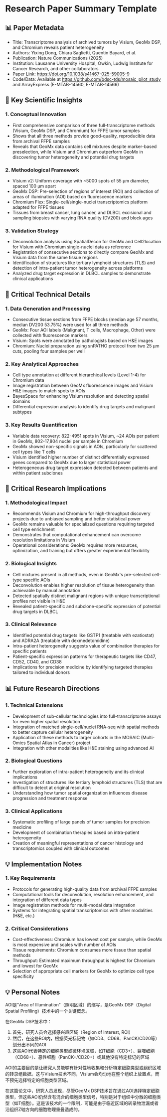 # Research Paper Summary Template

## 📊 Paper Metadata
- Title: Transcriptome analysis of archived tumors by Visium, GeoMx DSP, and Chromium reveals patient heterogeneity
- Authors: Yixing Dong, Chiara Saglietti, Quentin Bayard, et al.
- Publication: Nature Communications (2025)
- Institution: Lausanne University Hospital, Owkin, Ludwig Institute for Cancer Research, and other collaborators
- Paper Link: https://doi.org/10.1038/s41467-025-59005-9
- Code/Data: Available at https://github.com/bdsc-tds/mosaic_pilot_study and ArrayExpress (E-MTAB-14560, E-MTAB-14566)

## 🔄 Key Scientific Insights

### 1. Conceptual Innovation
- First comprehensive comparison of three full-transcriptome methods (Visium, GeoMx DSP, and Chromium) for FFPE tumor samples
- Shows that all three methods provide good-quality, reproducible data from archival FFPE samples
- Reveals that GeoMx data contains cell mixtures despite marker-based preselection, while Visium and Chromium outperform GeoMx in discovering tumor heterogeneity and potential drug targets

### 2. Methodological Framework
- Visium v2: Uniform coverage with ~5000 spots of 55 μm diameter, spaced 100 μm apart
- GeoMx DSP: Pre-selection of regions of interest (ROI) and collection of areas of illumination (AOI) based on fluorescence markers
- Chromium Flex: Single-cell/single-nuclei transcriptomics platform adapted for FFPE tissues
- Tissues from breast cancer, lung cancer, and DLBCL excisional and sampling biopsies with varying RNA quality (DV200) and block ages

### 3. Validation Strategy
- Deconvolution analysis using SpatialDecon for GeoMx and Cell2location for Visium with Chromium single-nuclei data as reference
- Registration of consecutive sections to directly compare GeoMx and Visium data from the same tissue regions
- Identification of structures like tertiary lymphoid structures (TLS) and detection of intra-patient tumor heterogeneity across platforms
- Analyzed drug target expression in DLBCL samples to demonstrate clinical applications

## 🔬 Critical Technical Details

### 1. Data Generation and Processing
- Consecutive tissue sections from FFPE blocks (median age 57 months, median DV200 53.75%) were used for all three methods
- GeoMx: Four AOI labels (Malignant, T cells, Macrophage, Other) were collected with fluorescence markers
- Visium: Spots were annotated by pathologists based on H&E images
- Chromium: Nuclei preparation using snPATHO protocol from two 25 μm cuts, pooling four samples per well

### 2. Key Analytical Approaches
- Cell type annotation at different hierarchical levels (Level 1-4) for Chromium data
- Image registration between GeoMx fluorescence images and Visium H&E images to match spots to AOIs
- BayesSpace for enhancing Visium resolution and detecting spatial domains
- Differential expression analysis to identify drug targets and malignant subtypes

### 3. Key Results Quantification
- Variable data recovery: 822-4951 spots in Visium, ~24 AOIs per patient in GeoMx, 802-17,804 nuclei per sample in Chromium
- GeoMx showed non-specific signals in AOIs, particularly for scattered cell types like T cells
- Visium identified higher number of distinct differentially expressed genes compared to GeoMx due to larger statistical power
- Heterogeneous drug target expression detected between patients and within patient subclones

## 💭 Critical Research Implications

### 1. Methodological Impact
- Recommends Visium and Chromium for high-throughput discovery projects due to unbiased sampling and better statistical power
- GeoMx remains valuable for specialized questions requiring targeted cell type enrichment
- Demonstrates that computational enhancement can overcome resolution limitations in Visium
- Operational considerations: GeoMx requires more resources, optimization, and training but offers greater experimental flexibility

### 2. Biological Insights
- Cell mixtures present in all methods, even in GeoMx's pre-selected cell-type specific AOIs
- Deconvolution enables higher resolution of tissue heterogeneity than achievable by manual annotation
- Detected spatially distinct malignant regions with unique transcriptional profiles not visible in H&E
- Revealed patient-specific and subclone-specific expression of potential drug targets in DLBCL

### 3. Clinical Relevance
- Identified potential drug targets like GSTP1 (treatable with ezatiostat) and ADRA2A (treatable with dexmedetomidine)
- Intra-patient heterogeneity suggests value of combination therapies for specific patients
- Patient-specific expression patterns for therapeutic targets like CD47, CD52, CD40, and CD38
- Implications for precision medicine by identifying targeted therapies tailored to individual donors

## 📊 Future Research Directions

### 1. Technical Extensions
- Development of sub-cellular technologies into full-transcriptome assays for even higher spatial resolution
- Integration of matched single-cell/nuclei RNA-seq with spatial methods to better capture cellular heterogeneity
- Application of these methods to larger cohorts in the MOSAIC (Multi-Omics Spatial Atlas in Cancer) project
- Integration with other modalities like H&E staining using advanced AI

### 2. Biological Questions
- Further exploration of intra-patient heterogeneity and its clinical implications
- Investigation of structures like tertiary lymphoid structures (TLS) that are difficult to detect at original resolution
- Understanding how tumor spatial organization influences disease progression and treatment response

### 3. Clinical Applications
- Systematic profiling of large panels of tumor samples for precision medicine
- Development of combination therapies based on intra-patient heterogeneity
- Creation of meaningful representations of cancer histology and transcriptomics coupled with clinical outcomes

## 💡 Implementation Notes

### 1. Key Requirements
- Protocols for generating high-quality data from archival FFPE samples
- Computational tools for deconvolution, resolution enhancement, and integration of different data types
- Image registration methods for multi-modal data integration
- Systems for integrating spatial transcriptomics with other modalities (H&E, etc.)

### 2. Critical Considerations
- Cost-effectiveness: Chromium has lowest cost per sample, while GeoMx is most expensive and scales with number of AOIs
- Tissue requirements: Chromium consumes more tissue than spatial methods
- Throughput: Estimated maximum throughput is highest for Chromium and lowest for GeoMx
- Selection of appropriate cell markers for GeoMx to optimize cell type specificity

## 💡 Personal Notes
AOI是"Area of Illumination"（照明区域）的缩写，是GeoMx DSP（Digital Spatial Profiling）技术中的一个关键概念。

在GeoMx DSP技术中：
1. 首先，研究人员会选择感兴趣区域（Region of Interest, ROI）
2. 然后，在这些ROI内，根据荧光标记物（如CD3、CD68、PanCK/CD20等）划分出不同的AOI
3. 这些AOI代表特定的细胞类型或微环境区域，如T细胞（CD3+）、巨噬细胞（CD68+）、恶性细胞（PanCK+/CD20+）或其他没有特定标记的区域

AOI的主要目的是让研究人员能够有针对性地收集和分析特定细胞类型或组织区域的转录组数据。这与Visium技术不同，Visium会均匀地在整个组织上放置点，而不预先选择特定的细胞类型区域。

在这篇论文中，研究人员发现，尽管GeoMx DSP技术旨在通过AOI选择特定细胞类型，但这些AOI仍然含有混合的细胞类型信号，特别是对于组织中分散的细胞类型（如T细胞）。这是该技术的一个限制，可能是由于临近区域的转录物泄漏或者沿组织Z轴方向的细胞物理重叠造成的。
